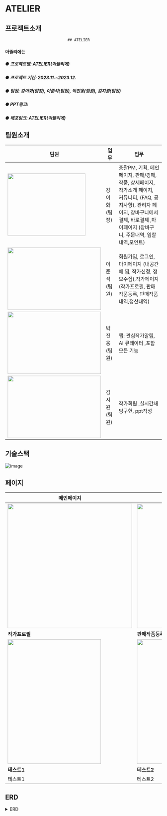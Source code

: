 # ATELIER
## 프로젝트소개
                                ## ATELIER
#### 아뜰리에는 
##### ● 프로젝트명: ATELIER(아뜰리에)
##### ● 프로젝트 기간: 2023.11.~2023.12.
##### ● 팀원: 강이화(팀장), 이준석(팀원), 박진웅(팀원), 김지원(팀원)
##### ● PPT링크: 
##### ● 배포링크: ATELIER(아뜰리에)

## 팀원소개
|팀원|업무|업무|  
|------|---|---|
|<img src="https://github.com/siwool123/atelier/assets/138649745/fb9efb48-7b25-4d7d-b82b-c5a4bd94fa15.png" width="250" height="200"/>|강이화(팀장)|총괄PM, 기획, 메인페이지, 판매/경매, 작품, 상세페이지, 작가소개 페이지, 커뮤니티, (FAQ, 공지사항), 관리자 페이지, 장바구니에서 결제, 바로결제 ,마이페이지 (장바구니, 주문내역, 입찰내역,포인트)
|<img src="https://github.com/siwool123/atelier/assets/138649745/b19edeac-8686-4a88-a01c-de175e32feb0.png" width="300" height="200"/>|이준석(팀원)|회원가입, 로그인, 마이페이지 (내공간에 찜, 작가신청, 정보수집),작가페이지 (작가프로필, 판매작품등록, 판매작품내역,정산내역)|
|<img src="https://github.com/siwool123/atelier/assets/138649745/d362abaa-53fb-40c2-ae60-5b5b5c2377cd" width="300" height="200"/>|박진웅(팀원)|앱: 관심작가알림, AI 큐레이터 ,포함 모든 기능|
|<img src="https://github.com/siwool123/atelier/assets/138649745/270f1d36-d590-4727-ab3e-4d47ae4f6296" width="300" height="200"/>|김지원(팀원)| 작가회원 ,실시간채팅구현, ppt작성 |

## 기술스택
![image](https://github.com/siwool123/atelier/assets/138649745/8eea34ff-ca6d-4135-9f03-67aacd701bb0)

## 페이지
|메인페이지|로그인|회원가입|
|---|---|----|
|<img src="https://github.com/siwool123/atelier/assets/138649745/d4fc571f-c7ab-4d0c-9538-6b61ffecf100" width="400" height="400"/>|<img src="https://github.com/siwool123/atelier/assets/138649745/152e54ab-994b-48c8-8bcf-8e317586a262" width="400" height="400"/>|<img src="https://github.com/siwool123/atelier/assets/138649745/b3416840-b27a-420a-8e48-2cf501877488" width="400" height="400"/>
|**작가프로필**|**판매작품등록**|**판매작품내역**|
|<img src="https://github.com/siwool123/atelier/assets/138649745/60a33d4b-ac15-4d5c-ad5b-7d17048cbc51" width="300" height="400"/>|<img src="https://github.com/siwool123/atelier/assets/138649745/0a5bab8f-4506-4959-8650-7f3f95bb2b02" width="300" height="400"/>|<img src="https://github.com/siwool123/atelier/assets/138649745/1dd4bcc6-166b-4453-9c01-785244b33a2a" width="300" height="400"/>
|**테스트1**|**테스트2**|
|테스트1|테스트2|

## ERD
<details>
  <summary>ERD</summary>
  <img src="https://github.com/siwool123/atelier/assets/138649745/1dd4bcc6-166b-4453-9c01-785244b33a2a" width="300" height="400"/>
</details>

